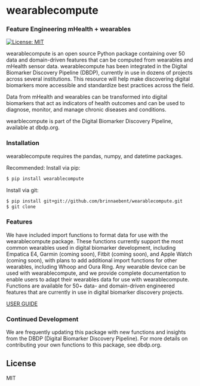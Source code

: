 # wearablecompute
### Feature Engineering mHealth + wearables

[![License: MIT](https://img.shields.io/badge/License-MIT-yellow.svg)](https://opensource.org/licenses/MIT)

wearablecompute is an open source Python package containing over 50 data and domain-driven features that can be computed from wearables and mHealth sensor data. wearablecompute has been integrated in the Digital Biomarker Discovery Pipeline (DBDP), currently in use in dozens of projects across several institutions. This resource will help make discovering digital biomarkers more accessible and standardize best practices across the field. 

Data from mHealth and wearables can be transformed into digital biomarkers that act as indicators of health outcomes and can be used to diagnose, monitor, and manage chronic diseases and conditions. 

wearblecompute is part of the Digital Biomarker Discovery Pipeline, available at dbdp.org.


### Installation

wearablecompute requires the pandas, numpy, and datetime packages.

Recommended: Install via pip:

```sh
$ pip install wearablecompute
```

Install via git:

```sh
$ pip install git+git://github.com/brinnaebent/wearablecompute.git
$ git clone
```

### Features

We have included import functions to format data for use with the wearablecompute package. These functions currently support the most common wearables used in digital biomarker development, including Empatica E4, Garmin (coming soon), Fitbit (coming soon), and Apple Watch (coming soon), with plans to add additional import functions for other wearables, including Whoop and Oura Ring. Any wearable device can be used with wearablecompute, and we provide complete documentation to enable users to adapt their wearables data for use with wearablecompute. Functions are available for 50+ data- and domain-driven engineered features that are currently in use in digital biomarker discovery projects. 

[USER GUIDE](https://github.com/brinnaebent/wearablecompute/wiki/USER-GUIDE)


### Continued Development

We are frequently updating this package with new functions and insights from the DBDP (Digital Biomarker Discovery Pipeline). For more details on contributing your own functions to this package, see dbdp.org. 


License
----

MIT



[//]: # (These are reference links used in the body of this note and get stripped out when the markdown processor does its job. There is no need to format nicely because it shouldn't be seen. Thanks SO - http://stackoverflow.com/questions/4823468/store-comments-in-markdown-syntax)


   [dill]: <https://github.com/joemccann/dillinger>
   [git-repo-url]: <https://github.com/joemccann/dillinger.git>
   [john gruber]: <http://daringfireball.net>
   [df1]: <http://daringfireball.net/projects/markdown/>
   [markdown-it]: <https://github.com/markdown-it/markdown-it>
   [Ace Editor]: <http://ace.ajax.org>
   [node.js]: <http://nodejs.org>
   [Twitter Bootstrap]: <http://twitter.github.com/bootstrap/>
   [jQuery]: <http://jquery.com>
   [@tjholowaychuk]: <http://twitter.com/tjholowaychuk>
   [express]: <http://expressjs.com>
   [AngularJS]: <http://angularjs.org>
   [Gulp]: <http://gulpjs.com>

   [PlDb]: <https://github.com/joemccann/dillinger/tree/master/plugins/dropbox/README.md>
   [PlGh]: <https://github.com/joemccann/dillinger/tree/master/plugins/github/README.md>
   [PlGd]: <https://github.com/joemccann/dillinger/tree/master/plugins/googledrive/README.md>
   [PlOd]: <https://github.com/joemccann/dillinger/tree/master/plugins/onedrive/README.md>
   [PlMe]: <https://github.com/joemccann/dillinger/tree/master/plugins/medium/README.md>
   [PlGa]: <https://github.com/RahulHP/dillinger/blob/master/plugins/googleanalytics/README.md>
